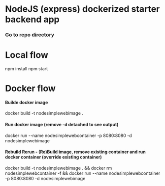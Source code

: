 # NodeJS (express) dockerized starter backend app 

### Go to repo directory

# Local flow
npm install 
npm start

# Docker flow
#### Builde docker image 
docker build -t nodesimplewebimage .

#### Run docker image (remove -d detached to see output)
docker run --name nodesimplewebcontainer -p 8080:8080 -d nodesimplewebimage

#### Rebuild Rerun - (Re)Build image, remove existing container and run docker container (override existing container)
docker build -t nodesimplewebimage . && docker rm nodesimplewebcontainer -f && docker run --name nodesimplewebcontainer -p 8080:8080 -d nodesimplewebimage